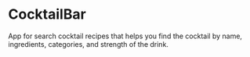 # CocktailBar
App for search cocktail recipes that helps you find the cocktail by name, ingredients, categories, and strength of the drink.

